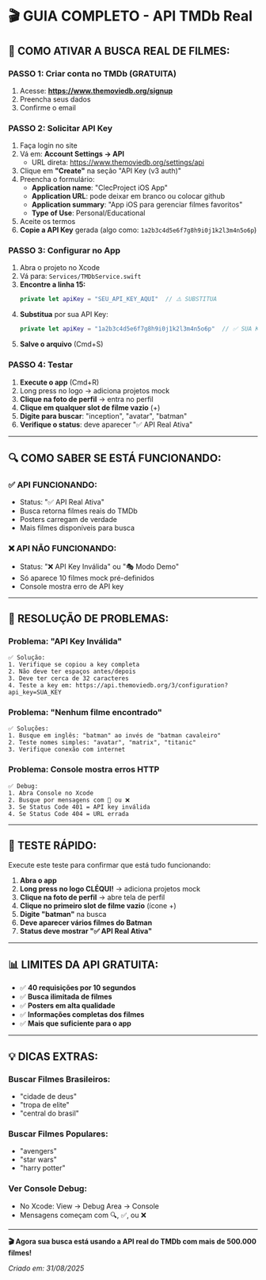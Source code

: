 # 🎬 GUIA COMPLETO - API TMDb Real

## 🚀 COMO ATIVAR A BUSCA REAL DE FILMES:

### **PASSO 1: Criar conta no TMDb (GRATUITA)**
1. Acesse: **https://www.themoviedb.org/signup**
2. Preencha seus dados
3. Confirme o email

### **PASSO 2: Solicitar API Key**
1. Faça login no site
2. Vá em: **Account Settings → API**
   - URL direta: https://www.themoviedb.org/settings/api
3. Clique em **"Create"** na seção "API Key (v3 auth)"
4. Preencha o formulário:
   - **Application name**: "ClecProject iOS App"
   - **Application URL**: pode deixar em branco ou colocar github
   - **Application summary**: "App iOS para gerenciar filmes favoritos"
   - **Type of Use**: Personal/Educational
5. Aceite os termos
6. **Copie a API Key** gerada (algo como: `1a2b3c4d5e6f7g8h9i0j1k2l3m4n5o6p`)

### **PASSO 3: Configurar no App**
1. Abra o projeto no Xcode
2. Vá para: `Services/TMDbService.swift`
3. **Encontre a linha 15:**
   ```swift
   private let apiKey = "SEU_API_KEY_AQUI"  // ⚠️ SUBSTITUA
   ```
4. **Substitua** por sua API Key:
   ```swift
   private let apiKey = "1a2b3c4d5e6f7g8h9i0j1k2l3m4n5o6p"  // ✅ SUA KEY AQUI
   ```
5. **Salve o arquivo** (Cmd+S)

### **PASSO 4: Testar**
1. **Execute o app** (Cmd+R)
2. Long press no logo → adiciona projetos mock
3. **Clique na foto de perfil** → entra no perfil
4. **Clique em qualquer slot de filme vazio** (+)
5. **Digite para buscar**: "inception", "avatar", "batman"
6. **Verifique o status**: deve aparecer "✅ API Real Ativa"

---

## 🔍 **COMO SABER SE ESTÁ FUNCIONANDO:**

### ✅ **API FUNCIONANDO:**
- Status: "✅ API Real Ativa" 
- Busca retorna filmes reais do TMDb
- Posters carregam de verdade
- Mais filmes disponíveis para busca

### ❌ **API NÃO FUNCIONANDO:**
- Status: "❌ API Key Inválida" ou "🎭 Modo Demo"
- Só aparece 10 filmes mock pré-definidos
- Console mostra erro de API key

---

## 🐛 **RESOLUÇÃO DE PROBLEMAS:**

### **Problema: "API Key Inválida"**
```
✅ Solução:
1. Verifique se copiou a key completa
2. Não deve ter espaços antes/depois
3. Deve ter cerca de 32 caracteres
4. Teste a key em: https://api.themoviedb.org/3/configuration?api_key=SUA_KEY
```

### **Problema: "Nenhum filme encontrado"**
```
✅ Soluções:
1. Busque em inglês: "batman" ao invés de "batman cavaleiro"
2. Teste nomes simples: "avatar", "matrix", "titanic"
3. Verifique conexão com internet
```

### **Problema: Console mostra erros HTTP**
```
✅ Debug:
1. Abra Console no Xcode
2. Busque por mensagens com 📡 ou ❌
3. Se Status Code 401 = API key inválida
4. Se Status Code 404 = URL errada
```

---

## 🎯 **TESTE RÁPIDO:**

Execute este teste para confirmar que está tudo funcionando:

1. **Abra o app**
2. **Long press no logo CLÉQUI!** → adiciona projetos mock
3. **Clique na foto de perfil** → abre tela de perfil
4. **Clique no primeiro slot de filme vazio** (ícone +)
5. **Digite "batman"** na busca
6. **Deve aparecer vários filmes do Batman**
7. **Status deve mostrar "✅ API Real Ativa"**

---

## 📊 **LIMITES DA API GRATUITA:**

- ✅ **40 requisições por 10 segundos**
- ✅ **Busca ilimitada de filmes**
- ✅ **Posters em alta qualidade**
- ✅ **Informações completas dos filmes**
- ✅ **Mais que suficiente para o app**

---

## 💡 **DICAS EXTRAS:**

### **Buscar Filmes Brasileiros:**
- "cidade de deus"
- "tropa de elite" 
- "central do brasil"

### **Buscar Filmes Populares:**
- "avengers"
- "star wars"
- "harry potter"

### **Ver Console Debug:**
- No Xcode: View → Debug Area → Console
- Mensagens começam com 🔍, ✅, ou ❌

---

**🎬 Agora sua busca está usando a API real do TMDb com mais de 500.000 filmes!**

*Criado em: 31/08/2025*
